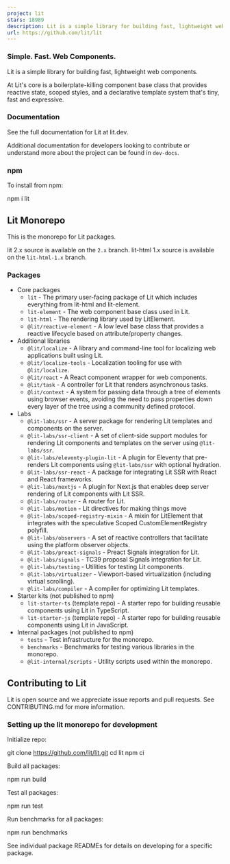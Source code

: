 ```yaml
---
project: lit
stars: 18989
description: Lit is a simple library for building fast, lightweight web components.
url: https://github.com/lit/lit
---
```


### Simple. Fast. Web Components.

Lit is a simple library for building fast, lightweight web components.

At Lit's core is a boilerplate-killing component base class that provides reactive state, scoped styles, and a declarative template system that's tiny, fast and expressive.

### Documentation

See the full documentation for Lit at lit.dev.

Additional documentation for developers looking to contribute or understand more about the project can be found in `dev-docs`.

### npm

To install from npm:

npm i lit

Lit Monorepo
------------

This is the monorepo for Lit packages.

lit 2.x source is available on the `2.x` branch. lit-html 1.x source is available on the `lit-html-1.x` branch.

### Packages

-   Core packages
    -   `lit` - The primary user-facing package of Lit which includes everything from lit-html and lit-element.
    -   `lit-element` - The web component base class used in Lit.
    -   `lit-html` - The rendering library used by LitElement.
    -   `@lit/reactive-element` - A low level base class that provides a reactive lifecycle based on attribute/property changes.
-   Additional libraries
    -   `@lit/localize` - A library and command-line tool for localizing web applications built using Lit.
    -   `@lit/localize-tools` - Localization tooling for use with `@lit/localize`.
    -   `@lit/react` - A React component wrapper for web components.
    -   `@lit/task` - A controller for Lit that renders asynchronous tasks.
    -   `@lit/context` - A system for passing data through a tree of elements using browser events, avoiding the need to pass properties down every layer of the tree using a community defined protocol.
-   Labs
    -   `@lit-labs/ssr` - A server package for rendering Lit templates and components on the server.
    -   `@lit-labs/ssr-client` - A set of client-side support modules for rendering Lit components and templates on the server using `@lit-labs/ssr`.
    -   `@lit-labs/eleventy-plugin-lit` - A plugin for Eleventy that pre-renders Lit components using `@lit-labs/ssr` with optional hydration.
    -   `@lit-labs/ssr-react` - A package for integrating Lit SSR with React and React frameworks.
    -   `@lit-labs/nextjs` - A plugin for Next.js that enables deep server rendering of Lit components with Lit SSR.
    -   `@lit-labs/router` - A router for Lit.
    -   `@lit-labs/motion` - Lit directives for making things move
    -   `@lit-labs/scoped-registry-mixin` - A mixin for LitElement that integrates with the speculative Scoped CustomElementRegistry polyfill.
    -   `@lit-labs/observers` - A set of reactive controllers that facilitate using the platform observer objects.
    -   `@lit-labs/preact-signals` - Preact Signals integration for Lit.
    -   `@lit-labs/signals` - TC39 proposal Signals integration for Lit.
    -   `@lit-labs/testing` - Utilities for testing Lit components.
    -   `@lit-labs/virtualizer` - Viewport-based virtualization (including virtual scrolling).
    -   `@lit-labs/compiler` - A compiler for optimizing Lit templates.
-   Starter kits (not published to npm)
    -   `lit-starter-ts` (template repo) - A starter repo for building reusable components using Lit in TypeScript.
    -   `lit-starter-js` (template repo) - A starter repo for building reusable components using Lit in JavaScript.
-   Internal packages (not published to npm)
    -   `tests` - Test infrastructure for the monorepo.
    -   `benchmarks` - Benchmarks for testing various libraries in the monorepo.
    -   `@lit-internal/scripts` - Utility scripts used within the monorepo.

Contributing to Lit
-------------------

Lit is open source and we appreciate issue reports and pull requests. See CONTRIBUTING.md for more information.

### Setting up the lit monorepo for development

Initialize repo:

git clone https://github.com/lit/lit.git
cd lit
npm ci

Build all packages:

npm run build

Test all packages:

npm run test

Run benchmarks for all packages:

npm run benchmarks

See individual package READMEs for details on developing for a specific package.
